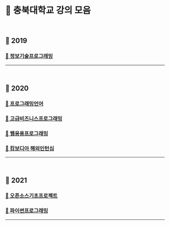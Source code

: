 # 📣 충북대학교 강의 모음

<br>

## 📂 2019

### [📝 정보기술프로그래밍](./CBNU_Information_Technology_Programming)

<hr>
<br>

## 📂 2020

### [📝 프로그래밍언어](./CBNU_Programming_Language)

### [📝 고급비즈니스프로그래밍](./CBNU_Advanced_Business_Programming)

### [📝 웹응용프로그래밍](./CBNU_wp)

### [📝 캄보디아 해외인턴십](./CBNU_wp)

<hr>
<br>

## 📂 2021

### [📝 오픈소스기초프로젝트](./CBNU_OpenSourceBasicProject/info1624017)

### [📝 파이썬프로그래밍](./CBNU_Python_Programming)

<hr>
